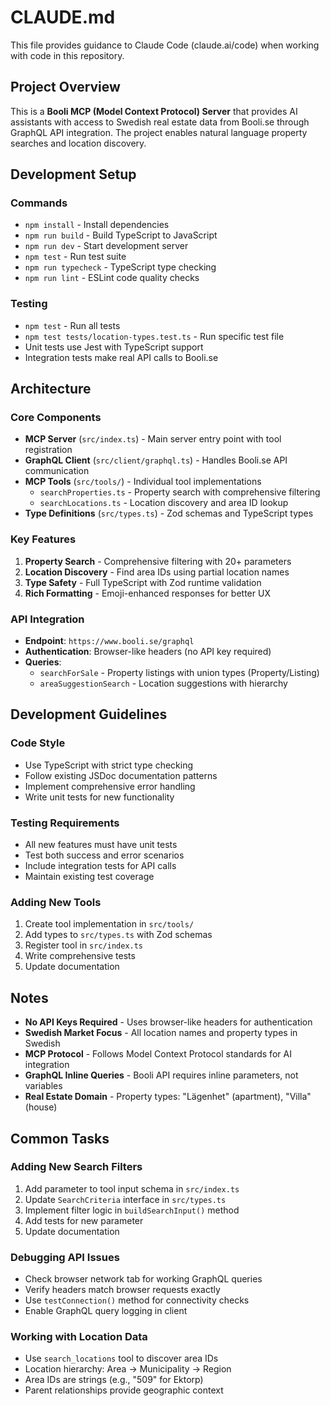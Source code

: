 # CLAUDE.md

This file provides guidance to Claude Code (claude.ai/code) when working with code in this repository.

## Project Overview

This is a **Booli MCP (Model Context Protocol) Server** that provides AI assistants with access to Swedish real estate data from Booli.se through GraphQL API integration. The project enables natural language property searches and location discovery.

## Development Setup

### Commands
- `npm install` - Install dependencies
- `npm run build` - Build TypeScript to JavaScript
- `npm run dev` - Start development server
- `npm test` - Run test suite
- `npm run typecheck` - TypeScript type checking
- `npm run lint` - ESLint code quality checks

### Testing
- `npm test` - Run all tests
- `npm test tests/location-types.test.ts` - Run specific test file
- Unit tests use Jest with TypeScript support
- Integration tests make real API calls to Booli.se

## Architecture

### Core Components
- **MCP Server** (`src/index.ts`) - Main server entry point with tool registration
- **GraphQL Client** (`src/client/graphql.ts`) - Handles Booli.se API communication
- **MCP Tools** (`src/tools/`) - Individual tool implementations
  - `searchProperties.ts` - Property search with comprehensive filtering
  - `searchLocations.ts` - Location discovery and area ID lookup
- **Type Definitions** (`src/types.ts`) - Zod schemas and TypeScript types

### Key Features
1. **Property Search** - Comprehensive filtering with 20+ parameters
2. **Location Discovery** - Find area IDs using partial location names
3. **Type Safety** - Full TypeScript with Zod runtime validation
4. **Rich Formatting** - Emoji-enhanced responses for better UX

### API Integration
- **Endpoint**: `https://www.booli.se/graphql`
- **Authentication**: Browser-like headers (no API key required)
- **Queries**: 
  - `searchForSale` - Property listings with union types (Property/Listing)
  - `areaSuggestionSearch` - Location suggestions with hierarchy

## Development Guidelines

### Code Style
- Use TypeScript with strict type checking
- Follow existing JSDoc documentation patterns
- Implement comprehensive error handling
- Write unit tests for new functionality

### Testing Requirements
- All new features must have unit tests
- Test both success and error scenarios
- Include integration tests for API calls
- Maintain existing test coverage

### Adding New Tools
1. Create tool implementation in `src/tools/`
2. Add types to `src/types.ts` with Zod schemas
3. Register tool in `src/index.ts`
4. Write comprehensive tests
5. Update documentation

## Notes

- **No API Keys Required** - Uses browser-like headers for authentication
- **Swedish Market Focus** - All location names and property types in Swedish
- **MCP Protocol** - Follows Model Context Protocol standards for AI integration
- **GraphQL Inline Queries** - Booli API requires inline parameters, not variables
- **Real Estate Domain** - Property types: "Lägenhet" (apartment), "Villa" (house)

## Common Tasks

### Adding New Search Filters
1. Add parameter to tool input schema in `src/index.ts`
2. Update `SearchCriteria` interface in `src/types.ts`
3. Implement filter logic in `buildSearchInput()` method
4. Add tests for new parameter
5. Update documentation

### Debugging API Issues
- Check browser network tab for working GraphQL queries
- Verify headers match browser requests exactly
- Use `testConnection()` method for connectivity checks
- Enable GraphQL query logging in client

### Working with Location Data
- Use `search_locations` tool to discover area IDs
- Location hierarchy: Area → Municipality → Region
- Area IDs are strings (e.g., "509" for Ektorp)
- Parent relationships provide geographic context